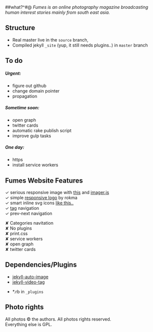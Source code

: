 ##what?^#@
_Fumes is an online photography magazine broadcasting human interest stories mainly from south east asia._


## Structure
- Real master live in the ` source ` branch, 
- Compiled jekyll ` _site ` (yup, it still needs plugins..) in ` master ` branch


## To do

##### Urgent:
- figure out github 
- change domain pointer 
- propagation

##### Sometime soon:
- open graph
- twitter cards
- automatic rake publish script
- improve gulp tasks

##### One day:
- https
- install service workers


## Fumes Website Features  
✓ serious responsive image with [this](https://github.com/wildlyinaccurate/jekyll-responsive-image) and [imager.js](https://github.com/BBC-News/Imager.js/)  
✓ simple [responsive logo](http://codepen.io/rokma/full/pJBXbg/) by rokma  
✓ smart inline svg icons [like this..](https://github.com/eduardoboucas/eduardoboucas.github.io/tree/master/_includes/svg)  
✓ [tag](http://geoexamples.com/other/2015/06/04/Jekyll-tags-plugin-gh-pages.html) navigation  
✓ prev-next navigation  


✘ Categories navitation  
✘ No plugins  
✘ print.css  
✘ service workers  
✘ open graph  
✘ twitter cards

## Dependencies/Plugins
- [jekyll-auto-image](https://github.com/merlos/jekyll-auto-image)
- [jekyll-video-tag](https://github.com/danbee/jekyll-video-tag )  
+ *.rb in ` _plugins ` 

## Photo rights
All photos © the authors. All photos rights reserved.  
Everything else is GPL.


